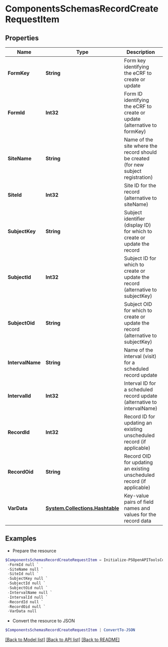 # ComponentsSchemasRecordCreateRequestItem
## Properties

Name | Type | Description | Notes
------------ | ------------- | ------------- | -------------
**FormKey** | **String** | Form key identifying the eCRF to create or update | 
**FormId** | **Int32** | Form ID identifying the eCRF to create or update (alternative to formKey) | [optional] 
**SiteName** | **String** | Name of the site where the record should be created (for new subject registration) | [optional] 
**SiteId** | **Int32** | Site ID for the record (alternative to siteName) | [optional] 
**SubjectKey** | **String** | Subject identifier (display ID) for which to create or update the record | [optional] 
**SubjectId** | **Int32** | Subject ID for which to create or update the record (alternative to subjectKey) | [optional] 
**SubjectOid** | **String** | Subject OID for which to create or update the record (alternative to subjectKey) | [optional] 
**IntervalName** | **String** | Name of the interval (visit) for a scheduled record update | [optional] 
**IntervalId** | **Int32** | Interval ID for a scheduled record update (alternative to intervalName) | [optional] 
**RecordId** | **Int32** | Record ID for updating an existing unscheduled record (if applicable) | [optional] 
**RecordOid** | **String** | Record OID for updating an existing unscheduled record (if applicable) | [optional] 
**VarData** | [**System.Collections.Hashtable**](AnyType.md) | Key-value pairs of field names and values for the record data | 

## Examples

- Prepare the resource
```powershell
$ComponentsSchemasRecordCreateRequestItem = Initialize-PSOpenAPIToolsComponentsSchemasRecordCreateRequestItem  -FormKey null `
 -FormId null `
 -SiteName null `
 -SiteId null `
 -SubjectKey null `
 -SubjectId null `
 -SubjectOid null `
 -IntervalName null `
 -IntervalId null `
 -RecordId null `
 -RecordOid null `
 -VarData null
```

- Convert the resource to JSON
```powershell
$ComponentsSchemasRecordCreateRequestItem | ConvertTo-JSON
```

[[Back to Model list]](../README.md#documentation-for-models) [[Back to API list]](../README.md#documentation-for-api-endpoints) [[Back to README]](../README.md)

